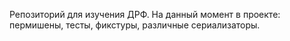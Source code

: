 Репозиторий для изучения ДРФ.
На данный момент в проекте: пермишены, тесты, фикстуры, различные сериализаторы.